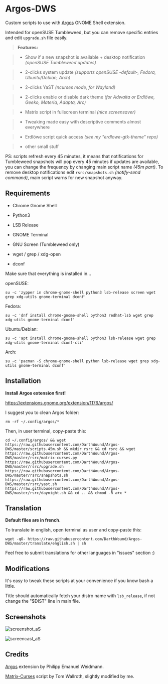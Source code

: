 # Argos-DWS

Custom scripts to use with [Argos](https://extensions.gnome.org/extension/1176/argos/) GNOME Shell extension.

Intended for openSUSE Tumbleweed, but you can remove specific entries and edit `upgrade.sh` file easily.

> **Features:**

> * Show if a new snapshot is available + desktop notification _(openSUSE Tumbleweed updates)_

> * 2-clicks system update _(supports openSUSE -default-, Fedora, Ubuntu/Debian, Arch)_

> * 2-clicks YaST _(ncurses mode, for Wayland)_

> * 2-clicks enable or disable dark theme _(for Adwaita or Erdlöwe, Geeko, Materia, Adapta, Arc)_

> * Matrix script in fullscreen terminal _(nice screensaver)_

> * Tweaking made easy with descriptive comments almost everywhere

> * Erdlöwe script quick access _(see my "erdlowe-gtk-theme" repo)_

> * other small stuff

PS: scripts refresh every 45 minutes, it means that notifications for Tumbleweed snapshots will pop every 45 minutes if updates are available, you can change the frequency by changing main script name _(45m part)_. To remove desktop notifications edit `rsrc/snapshots.sh` _(notify-send command)_, main script warns for new snapshot anyway.

## Requirements

- Chrome Gnome Shell

- Python3

- LSB Release

- GNOME Terminal

- GNU Screen (Tumbleweed only)

- wget / grep / xdg-open

- dconf

Make sure that everything is installed in...

openSUSE:

`su -c 'zypper in chrome-gnome-shell python3 lsb-release screen wget grep xdg-utils gnome-terminal dconf'`

Fedora:

`su -c 'dnf install chrome-gnome-shell python3 redhat-lsb wget grep xdg-utils gnome-terminal dconf'`

Ubuntu/Debian:

`su -c 'apt install chrome-gnome-shell python3 lsb-release wget grep xdg-utils gnome-terminal dconf-cli'`

Arch:

`su -c 'pacman -S chrome-gnome-shell python lsb-release wget grep xdg-utils gnome-terminal dconf'`

## Installation

**Install Argos extension first!**

https://extensions.gnome.org/extension/1176/argos/

I suggest you to clean Argos folder:
```
rm -rf ~/.config/argos/*
```

Then, in user terminal, copy-paste this:
```
cd ~/.config/argos/ && wget https://raw.githubusercontent.com/DarthWound/Argos-DWS/master/scripts.45m.sh && mkdir rsrc && cd rsrc && wget https://raw.githubusercontent.com/DarthWound/Argos-DWS/master/rsrc/matrix-curses.py https://raw.githubusercontent.com/DarthWound/Argos-DWS/master/rsrc/upgrade.sh https://raw.githubusercontent.com/DarthWound/Argos-DWS/master/rsrc/snapshots.sh https://raw.githubusercontent.com/DarthWound/Argos-DWS/master/rsrc/yast.sh https://raw.githubusercontent.com/DarthWound/Argos-DWS/master/rsrc/daynight.sh && cd .. && chmod -R a+x *
```

## Translation

**Default files are in french.**

To translate in english, open terminal as user and copy-paste this:
```
wget -qO- https://raw.githubusercontent.com/DarthWound/Argos-DWS/master/translate/english.sh | sh
```

Feel free to submit translations for other languages in "issues" section :)

## Modifications

It's easy to tweak these scripts at your convenience if you know bash a little.

Title should automatically fetch your distro name with `lsb_release`, if not change the "$DIST" line in main file. 

## Screenshots

![screenshot_aS](https://i.imgur.com/brWHcIN.png)

![screencast_aS](https://i.imgur.com/k2VavpU.gif)

## Credits

[Argos](https://github.com/p-e-w/argos/) extension by Philipp Emanuel Weidmann.

[Matrix-Curses](http://github.com/devsnd/matrix-curses/) script by Tom Wallroth, slightly modified by me.
